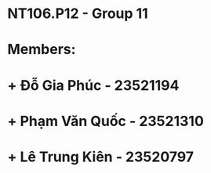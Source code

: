 # NT106.P12 - Group 11
# Members: 
#   + Đỗ Gia Phúc - 23521194
#   + Phạm Văn Quốc - 23521310
#   + Lê Trung Kiên - 23520797
